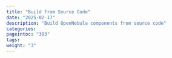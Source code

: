 ```yaml
---
title: "Build from Source Code"
date: "2025-02-17"
description: "Build OpenNebula components from source code"
categories:
pageintoc: "303"
tags:
weight: "3"
---
```


<!--# References -->
